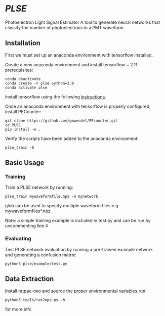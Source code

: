 # *PLSE*

Photoelectron Light Signal Estimator
A tool to generate neural networks that classify the number of photoelectrons in a PMT waveform. 




## Installation

First we must set up an anaconda environment with tensorflow installed.  


Create a new anaconda environment and install tensorflow ~ 2.11 prerequisites:
```
conda deactivate
conda create -n plse python=3.9
conda activate plse 

```

Install tensorflow using the following [instructions](https://www.tensorflow.org/install/pip).

Once an anaconda environment with tensorflow is properly configured, install PECounter:
```
git clone https://github.com/gmwendel/PEcounter.git
cd PLSE
pip install -e .
```
Verify the scripts have been added to the anaconda environment:
```
plse_train -h
```

## Basic Usage

### Training
Train a PLSE network by running:

```
plse_train mywaveformfile.npz -n mynetwork
```

glob can be used to specify multiple waveform files e.g. mywaveformfiles*.npz

Note: a simple training example is included in test.py and can be run by uncommenting line 4
### Evaluating
Test PLSE network evaluation by running a pre-trained example network and generating a confusion matrix:

```
python3 plse/example/test.py
```

## Data Extraction

Install ratpac-two and source the proper environmental variables
run 
```
python3 tools/rat2npz.py -h
```
for more info
